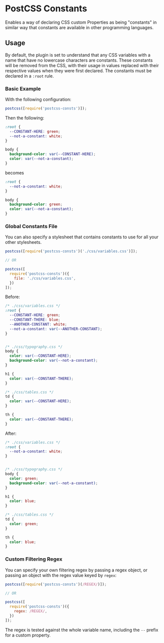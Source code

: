 # PostCSS Constants

Enables a way of declaring CSS custom Properties as being "constants" in similar
way that constants are available in other programming languages.

## Usage

By default, the plugin is set to understand that any CSS variables with a name
that have no lowercase characters are constants. These constants will be removed
from the CSS, with their usage in values replaced with their respective values
when they were first declared. The constants must be declared in a `:root`
rule.

### Basic Example

With the following configuration:

```js
postcss([require('postcss-consts')]);
```

Then the following:

```css
:root {
  --CONSTANT-HERE: green;
  --not-a-constant: white;
}

body {
  background-color: var(--CONSTANT-HERE);
  color: var(--not-a-constant);
}
```

becomes

```css
:root {
  --not-a-constant: white;
}

body {
  background-color: green;
  color: var(--not-a-constant);
}
```

### Global Constants File

You can also specify a stylesheet that contains constants to use for all your
other stylesheets.

```js
postcss([require('postcss-consts')('./css/variables.css')]);

// OR

postcss([
  require('postcss-consts')({
    file: './css/variables.css',
  })
]);
```

Before:

```css
/* ./css/variables.css */
:root {
  --CONSTANT-HERE: green;
  --CONSTANT-THERE: blue;
  --ANOTHER-CONSTANT: white;
  --not-a-constant: var(--ANOTHER-CONSTANT);
}


/* ./css/typography.css */
body {
  color: var(--CONSTANT-HERE);
  background-color: var(--not-a-constant);
}

h1 {
  color: var(--CONSTANT-THERE);
}

/* ./css/tables.css */
td {
  color: var(--CONSTANT-HERE);
}

th {
  color: var(--CONSTANT-THERE);
}
```

After:

```css
/* ./css/variables.css */
:root {
  --not-a-constant: white;
}


/* ./css/typography.css */
body {
  color: green;
  background-color: var(--not-a-constant);
}

h1 {
  color: blue;
}

/* ./css/tables.css */
td {
  color: green;
}

th {
  color: blue;
}
```

### Custom Filtering Regex

You can specify your own filtering regex by passing a regex object, or passing
an object with the regex value keyed by `regex`:

```js
postcss([require('postcss-consts')(/REGEX/)]);

// OR

postcss([
  require('postcss-consts')({
    regex: /REGEX/,
  })
]);
```

The regex is tested against the whole variable name, including the `--` prefix
for a custom property.

